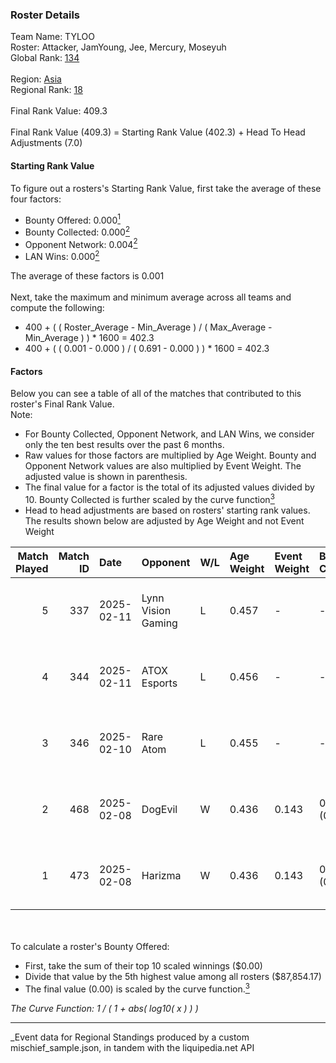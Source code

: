 ### Roster Details<br />
Team Name: TYLOO<br />
Roster: Attacker, JamYoung, Jee, Mercury, Moseyuh<br />
Global Rank: [134](../../standings_global_2025_06_02.md)<br />
<br />
Region: [Asia]( ../../standings_asia_2025_06_02.md)<br />
Regional Rank: [18]( ../../standings_asia_2025_06_02.md)<br />
<br />
Final Rank Value:  409.3<br />
<br />
Final Rank Value (409.3) = Starting Rank Value (402.3) + Head To Head Adjustments (7.0)<br />

#### Starting Rank Value<br />
To figure out a rosters's Starting Rank Value, first take the average of these four factors:<br />
- Bounty Offered: 0.000[<sup>1</sup>](#table2)
- Bounty Collected: 0.000[<sup>2</sup>](#table1)
- Opponent Network: 0.004[<sup>2</sup>](#table1)
- LAN Wins: 0.000[<sup>2</sup>](#table1)

The average of these factors is 0.001<br />
<br />
Next, take the maximum and minimum average across all teams and compute the following:<br />
- 400 + ( ( Roster_Average - Min_Average ) / ( Max_Average - Min_Average ) ) * 1600 = 402.3
- 400 + ( ( 0.001 - 0.000 ) / ( 0.691 - 0.000 ) ) * 1600 = 402.3


#### Factors<br />
Below you can see a table of all of the matches that contributed to this roster's Final Rank Value.<br />
Note:<br />

- For Bounty Collected, Opponent Network, and LAN Wins, we consider only the ten best results over the past 6 months.
- Raw values for those factors are multiplied by Age Weight. Bounty and Opponent Network values are also multiplied by Event Weight. The adjusted value is shown in parenthesis.
- The final value for a factor is the total of its adjusted values divided by 10. Bounty Collected is further scaled by the curve function[<sup>3</sup>](#curveFunction)
- Head to head adjustments are based on rosters' starting rank values. The results shown below are adjusted by Age Weight and not Event Weight
<span id="table1"></span><br />


| Match Played | Match ID | Date       | Opponent           | W/L | Age Weight | Event Weight | Bounty Collected | Opponent Network | LAN Wins  | H2H Adj. | Roster                                    |
| -: | -: | :- | :- | :- | :- | :- | :- | :- | :- | -: | :- |
|            5 |      337 | 2025-02-11 | Lynn Vision Gaming | L   | 0.457      | -            | -                | -                | -         |    -5.00 | Attacker, JamYoung, Jee, Mercury, Moseyuh |
|            4 |      344 | 2025-02-11 | ATOX Esports       | L   | 0.456      | -            | -                | -                | -         |    -0.88 | Attacker, JamYoung, Jee, Mercury, Moseyuh |
|            3 |      346 | 2025-02-10 | Rare Atom          | L   | 0.455      | -            | -                | -                | -         |    -2.15 | Attacker, JamYoung, Jee, Mercury, Moseyuh |
|            2 |      468 | 2025-02-08 | DogEvil            | W   | 0.436      | 0.143        | 0.000 (0.000)    | 0.645 (0.040)    | 0 (0.000) |     6.81 | Attacker, JamYoung, Jee, Mercury, Moseyuh |
|            1 |      473 | 2025-02-08 | Harizma            | W   | 0.436      | 0.143        | 0.000 (0.000)    | 0.001 (0.000)    | 0 (0.000) |     8.23 | Attacker, JamYoung, Jee, Mercury, Moseyuh |

<br />
<span id="table2"></span><br />
To calculate a roster's Bounty Offered:<br />

- First, take the sum of their top 10 scaled winnings ($0.00)
- Divide that value by the 5th highest value among all rosters ($87,854.17)
- The final value (0.00) is scaled by the curve function.[<sup>3</sup>](#curveFunction)

<span id="curveFunction"></span>_The Curve Function: 1 / ( 1 + abs( log10( x ) ) )_<br />

---
_Event data for Regional Standings produced by a custom mischief_sample.json, in tandem with the liquipedia.net API<br />
